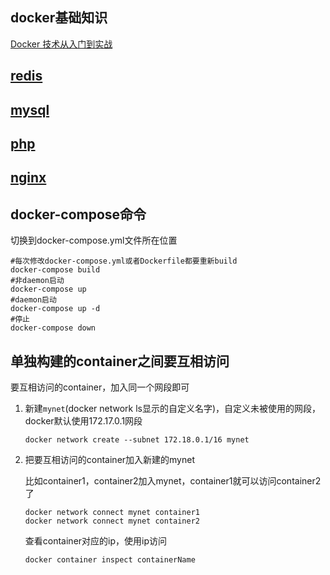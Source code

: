 ## docker基础知识
[Docker 技术从入门到实战](https://yeasy.gitbook.io/docker_practice/)
## [redis](./redis/README.md)

## [mysql](./mysql/READEME.md)

## [php](./php/README.md)

## [nginx](./nginx/README.md)

## docker-compose命令
切换到docker-compose.yml文件所在位置
```shell
#每次修改docker-compose.yml或者Dockerfile都要重新build
docker-compose build
#非daemon启动
docker-compose up
#daemon启动
docker-compose up -d
#停止
docker-compose down
```

## 单独构建的container之间要互相访问

要互相访问的container，加入同一个网段即可

1. 新建`mynet`(docker network ls显示的自定义名字)，自定义未被使用的网段，docker默认使用172.17.0.1网段

   ```shell
   docker network create --subnet 172.18.0.1/16 mynet
   ```
2. 把要互相访问的container加入新建的mynet

   比如container1，container2加入mynet，container1就可以访问container2了

   ```shell
   docker network connect mynet container1
   docker network connect mynet container2
   ```

   查看container对应的ip，使用ip访问

   ```shell
   docker container inspect containerName
   ```

   